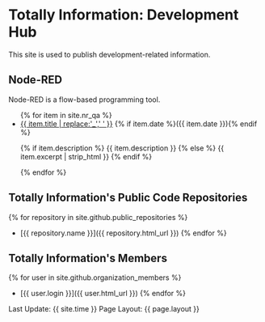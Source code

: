 # Totally Information: Development Hub

This site is used to publish development-related information.

## Node-RED

Node-RED is a flow-based programming tool.

<ul>
{% for item in site.nr_qa %}
  <li>
    <a href="{{ item.url }}">{{ item.title | replace:'_',' ' }}</a> {% if item.date %}({{ item.date }}){% endif %}
    <p>{% if item.description %}
        {{ item.description }}
    {% else %}
        {{ item.excerpt | strip_html }}
    {% endif %}</p>
  </li>
{% endfor %}
</ul>

## Totally Information's Public Code Repositories

{% for repository in site.github.public_repositories %}
  * [{{ repository.name }}]({{ repository.html_url }})
{% endfor %}

## Totally Information's Members

{% for user in site.github.organization_members %}
  * [{{ user.login }}]({{ user.html_url }})
{% endfor %}


Last Update: {{ site.time }}
Page Layout: {{ page.layout }}
